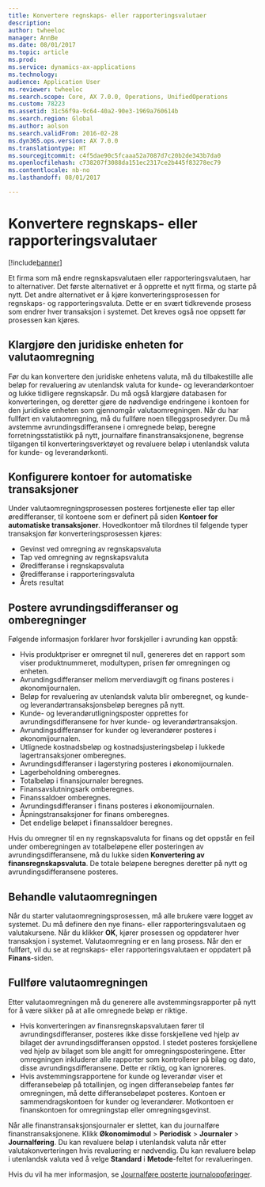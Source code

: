 ```yaml
---
title: Konvertere regnskaps- eller rapporteringsvalutaer
description: 
author: twheeloc
manager: AnnBe
ms.date: 08/01/2017
ms.topic: article
ms.prod: 
ms.service: dynamics-ax-applications
ms.technology: 
audience: Application User
ms.reviewer: twheeloc
ms.search.scope: Core, AX 7.0.0, Operations, UnifiedOperations
ms.custom: 78223
ms.assetid: 31c56f9a-9c64-40a2-90e3-1969a760614b
ms.search.region: Global
ms.author: aolson
ms.search.validFrom: 2016-02-28
ms.dyn365.ops.version: AX 7.0.0
ms.translationtype: HT
ms.sourcegitcommit: c4f5dae90c5fcaaa52a7087d7c20b2de343b7da0
ms.openlocfilehash: c738207f3088da151ec2317ce2b445f83278ec79
ms.contentlocale: nb-no
ms.lasthandoff: 08/01/2017

---
```


# <a name="convert-accounting-or-reporting-currencies"></a>Konvertere regnskaps- eller rapporteringsvalutaer

[!include[banner](../includes/banner.md)]


Et firma som må endre regnskapsvalutaen eller rapporteringsvalutaen, har to alternativer. Det første alternativet er å opprette et nytt firma, og starte på nytt. Det andre alternativet er å kjøre konverteringsprosessen for regnskaps- og rapporteringsvaluta. Dette er en svært tidkrevende prosess som endrer hver transaksjon i systemet. Det kreves også noe oppsett før prosessen kan kjøres.

## <a name="preparing-the-legal-entity-for-currency-conversion"></a>Klargjøre den juridiske enheten for valutaomregning
Før du kan konvertere den juridiske enhetens valuta, må du tilbakestille alle beløp for revaluering av utenlandsk valuta for kunde- og leverandørkontoer og lukke tidligere regnskapsår. Du må også klargjøre databasen for konverteringen, og deretter gjøre de nødvendige endringene i kontoen for den juridiske enheten som gjennomgår valutaomregningen. Når du har fullført en valutaomregning, må du fullføre noen tilleggsprosedyrer. Du må avstemme avrundingsdifferansene i omregnede beløp, beregne forretningsstatistikk på nytt, journalføre finanstransaksjonene, begrense tilgangen til konverteringsverktøyet og revaluere beløp i utenlandsk valuta for kunde- og leverandørkonti.

## <a name="setting-up-accounts-for-automatic-transactions"></a>Konfigurere kontoer for automatiske transaksjoner
Under valutaomregningsprosessen posteres fortjeneste eller tap eller øredifferanser, til kontoene som er definert på siden **Kontoer for automatiske transaksjoner**. Hovedkontoer må tilordnes til følgende typer transaksjon før konverteringsprosessen kjøres:

-   Gevinst ved omregning av regnskapsvaluta
-   Tap ved omregning av regnskapsvaluta
-   Øredifferanse i regnskapsvaluta
-   Øredifferanse i rapporteringsvaluta
-   Årets resultat

## <a name="posting-rounding-differences-and-sum-recalculations"></a>Postere avrundingsdifferanser og omberegninger
Følgende informasjon forklarer hvor forskjeller i avrunding kan oppstå:

-   Hvis produktpriser er omregnet til null, genereres det en rapport som viser produktnummeret, modultypen, prisen før omregningen og enheten.
-   Avrundingsdifferanser mellom merverdiavgift og finans posteres i økonomijournalen.
-   Beløp for revaluering av utenlandsk valuta blir omberegnet, og kunde- og leverandørtransaksjonsbeløp beregnes på nytt.
-   Kunde- og leverandørutligningsposter opprettes for avrundingsdifferansene for hver kunde- og leverandørtransaksjon.
-   Avrundingsdifferanser for kunder og leverandører posteres i økonomijournalen.
-   Utlignede kostnadsbeløp og kostnadsjusteringsbeløp i lukkede lagertransaksjoner omberegnes.
-   Avrundingsdifferanser i lagerstyring posteres i økonomijournalen.
-   Lagerbeholdning omberegnes.
-   Totalbeløp i finansjournaler beregnes.
-   Finansavslutningsark omberegnes.
-   Finanssaldoer omberegnes.
-   Avrundingsdifferanser i finans posteres i økonomijournalen.
-   Åpningstransaksjoner for finans omberegnes.
-   Det endelige beløpet i finanssaldoer beregnes.

Hvis du omregner til en ny regnskapsvaluta for finans og det oppstår en feil under omberegningen av totalbeløpene eller posteringen av avrundingsdifferansene, må du lukke siden **Konvertering av finansregnskapsvaluta**. De totale beløpene beregnes deretter på nytt og avrundingsdifferansene posteres.

## <a name="processing-the-currency-conversion"></a>Behandle valutaomregningen
Når du starter valutaomregningsprosessen, må alle brukere være logget av systemet. Du må definere den nye finans- eller rapporteringsvalutaen og valutakursene. Når du klikker **OK**, kjører prosessen og oppdaterer hver transaksjon i systemet. Valutaomregning er en lang prosess. Når den er fullført, vil du se at regnskaps- eller rapporteringsvalutaen er oppdatert på **Finans**-siden.

## <a name="completing-the-currency-conversion"></a>Fullføre valutaomregningen
Etter valutaomregningen må du generere alle avstemmingsrapporter på nytt for å være sikker på at alle omregnede beløp er riktige.

-   Hvis konverteringen av finansregnskapsvalutaen fører til avrundingsdifferanser, posteres ikke disse forskjellene ved hjelp av bilaget der avrundingsdifferansen oppstod. I stedet posteres forskjellene ved hjelp av bilaget som ble angitt for omregningsposteringene. Etter omregningen inkluderer alle rapporter som kontrollerer på bilag og dato, disse avrundingsdifferansene. Dette er riktig, og kan ignoreres.
-   Hvis avstemmingsrapportene for kunde og leverandør viser et differansebeløp på totallinjen, og ingen differansebeløp fantes før omregningen, må dette differansebeløpet posteres. Kontoen er sammendragskontoen for kunder og leverandører. Motkontoen er finanskontoen for omregningstap eller omregningsgevinst.

Når alle finanstransaksjonsjournaler er slettet, kan du journalføre finanstransaksjonene. Klikk **Økonomimodul** &gt; **Periodisk** &gt; **Journaler** &gt; **Journalføring**. Du kan revaluere beløp i utenlandsk valuta når etter valutakonverteringen hvis revaluering er nødvendig. Du kan revaluere beløp i utenlandsk valuta ved å velge **Standard** i **Metode**-feltet for revalueringen.

Hvis du vil ha mer informasjon, se [Journalføre posterte journaloppføringer](tasks/journalize-posted-journal-entries.md).



